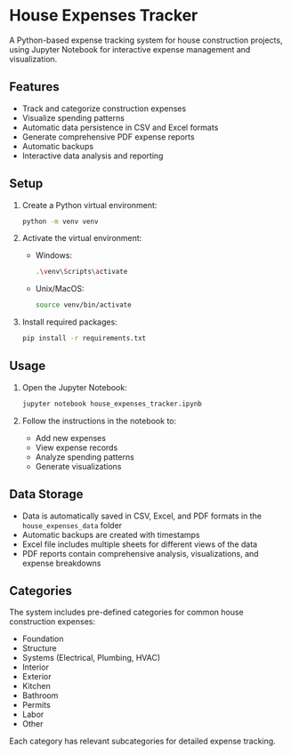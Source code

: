 # House Expenses Tracker

A Python-based expense tracking system for house construction projects, using Jupyter Notebook for interactive expense management and visualization.

## Features

- Track and categorize construction expenses
- Visualize spending patterns
- Automatic data persistence in CSV and Excel formats
- Generate comprehensive PDF expense reports
- Automatic backups
- Interactive data analysis and reporting

## Setup

1. Create a Python virtual environment:
   ```bash
   python -m venv venv
   ```

2. Activate the virtual environment:
   - Windows:
     ```bash
     .\venv\Scripts\activate
     ```
   - Unix/MacOS:
     ```bash
     source venv/bin/activate
     ```

3. Install required packages:
   ```bash
   pip install -r requirements.txt
   ```

## Usage

1. Open the Jupyter Notebook:
   ```bash
   jupyter notebook house_expenses_tracker.ipynb
   ```

2. Follow the instructions in the notebook to:
   - Add new expenses
   - View expense records
   - Analyze spending patterns
   - Generate visualizations

## Data Storage

- Data is automatically saved in CSV, Excel, and PDF formats in the `house_expenses_data` folder
- Automatic backups are created with timestamps
- Excel file includes multiple sheets for different views of the data
- PDF reports contain comprehensive analysis, visualizations, and expense breakdowns

## Categories

The system includes pre-defined categories for common house construction expenses:
- Foundation
- Structure
- Systems (Electrical, Plumbing, HVAC)
- Interior
- Exterior
- Kitchen
- Bathroom
- Permits
- Labor
- Other

Each category has relevant subcategories for detailed expense tracking.
